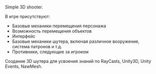 Simple 3D shooter.

В игре присутствуют:
- Базовые механики перемещения персонажа
- Возможность перемещения объектов
- Интерфейс
- Базовые механики шутера, включая различное вооружение, система патронов и т.д.
- Противники, следующие за игроком

Создание 3D шутера для усвоения знаний по RayCasts, Unity3D, Unity Events, NawMesh.

